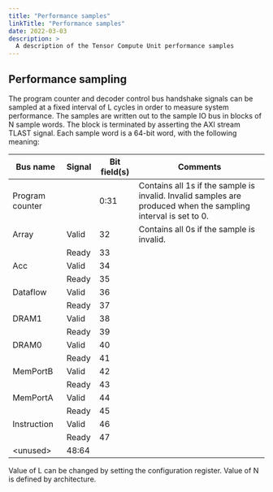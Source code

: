 ```yaml
---
title: "Performance samples"
linkTitle: "Performance samples"
date: 2022-03-03
description: >
  A description of the Tensor Compute Unit performance samples
---
```


## Performance sampling

The program counter and decoder control bus handshake signals can be sampled at a fixed interval of L cycles in order to measure system performance. The samples are written out to the sample IO bus in blocks of N sample words. The block is terminated by asserting the AXI stream TLAST signal. Each sample word is a 64-bit word, with the following meaning:

| Bus name    | Signal | Bit field(s) | Comments  |
| --------------- | ---------------- | -------------------------------------------------------------------------------------------------------------- | ----------------------------------------- |
| Program counter || 0:31             | Contains all 1s if the sample is invalid. Invalid samples are produced when the sampling interval is set to 0. |                                           |
| Array           | Valid            | 32                                                                                                             | Contains all 0s if the sample is invalid. |
|| Ready           | 33               |                                                                                                                |                                           |
| Acc             | Valid            | 34                                                                                                             |                                           |
|| Ready           | 35               |                                                                                                                |                                           |
| Dataflow        | Valid            | 36                                                                                                             |                                           |
|| Ready           | 37               |                                                                                                                |                                           |
| DRAM1           | Valid            | 38                                                                                                             |                                           |
|| Ready           | 39               |                                                                                                                |                                           |
| DRAM0           | Valid            | 40                                                                                                             |                                           |
|| Ready           | 41               |                                                                                                                |                                           |
| MemPortB        | Valid            | 42                                                                                                             |                                           |
|| Ready           | 43               |                                                                                                                |                                           |
| MemPortA        | Valid            | 44                                                                                                             |                                           |
|| Ready           | 45               |                                                                                                                |                                           |
| Instruction     | Valid            | 46                                                                                                             |                                           |
|| Ready           | 47               |                                                                                                                |                                           |
| &lt;unused>     | 48:64            |                                                                                                                |                                           |

Value of L can be changed by setting the configuration register. Value of N is defined by architecture.
